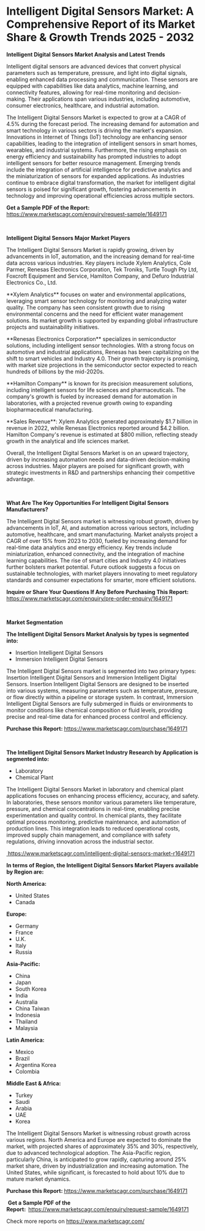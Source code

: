 <p><h1>Intelligent Digital Sensors Market: A Comprehensive Report of its Market Share & Growth Trends 2025 - 2032</h1></p><p><strong>Intelligent Digital Sensors Market Analysis and Latest Trends</strong></p>
<p><p>Intelligent digital sensors are advanced devices that convert physical parameters such as temperature, pressure, and light into digital signals, enabling enhanced data processing and communication. These sensors are equipped with capabilities like data analytics, machine learning, and connectivity features, allowing for real-time monitoring and decision-making. Their applications span various industries, including automotive, consumer electronics, healthcare, and industrial automation.</p><p>The Intelligent Digital Sensors Market is expected to grow at a CAGR of 4.5% during the forecast period. The increasing demand for automation and smart technology in various sectors is driving the market's expansion. Innovations in Internet of Things (IoT) technology are enhancing sensor capabilities, leading to the integration of intelligent sensors in smart homes, wearables, and industrial systems. Furthermore, the rising emphasis on energy efficiency and sustainability has prompted industries to adopt intelligent sensors for better resource management. Emerging trends include the integration of artificial intelligence for predictive analytics and the miniaturization of sensors for expanded applications. As industries continue to embrace digital transformation, the market for intelligent digital sensors is poised for significant growth, fostering advancements in technology and improving operational efficiencies across multiple sectors.</p></p>
<p><strong>Get a Sample PDF of the Report:&nbsp;</strong> <a href="https://www.marketscagr.com/enquiry/request-sample/1649171?utm_campaign=3534&utm_medium=2&utm_source=Github&utm_content=ia&utm_term=26032025&utm_id=intelligent-digital-sensors">https://www.marketscagr.com/enquiry/request-sample/1649171</a></p>
<p>&nbsp;</p>
<p><strong>Intelligent Digital Sensors Major Market Players</strong></p>
<p><p>The Intelligent Digital Sensors Market is rapidly growing, driven by advancements in IoT, automation, and the increasing demand for real-time data across various industries. Key players include Xylem Analytics, Cole Parmer, Renesas Electronics Corporation, Tek Troniks, Turtle Tough Pty Ltd, Foxcroft Equipment and Service, Hamilton Company, and Defuro Industrial Electronics Co., Ltd.</p><p>**Xylem Analytics** focuses on water and environmental applications, leveraging smart sensor technology for monitoring and analyzing water quality. The company has seen consistent growth due to rising environmental concerns and the need for efficient water management solutions. Its market growth is supported by expanding global infrastructure projects and sustainability initiatives.</p><p>**Renesas Electronics Corporation** specializes in semiconductor solutions, including intelligent sensor technologies. With a strong focus on automotive and industrial applications, Renesas has been capitalizing on the shift to smart vehicles and Industry 4.0. Their growth trajectory is promising, with market size projections in the semiconductor sector expected to reach hundreds of billions by the mid-2020s.</p><p>**Hamilton Company** is known for its precision measurement solutions, including intelligent sensors for life sciences and pharmaceuticals. The company's growth is fueled by increased demand for automation in laboratories, with a projected revenue growth owing to expanding biopharmaceutical manufacturing.</p><p>**Sales Revenue**: Xylem Analytics generated approximately $1.7 billion in revenue in 2022, while Renesas Electronics reported around $4.2 billion. Hamilton Company's revenue is estimated at $800 million, reflecting steady growth in the analytical and life sciences market.</p><p>Overall, the Intelligent Digital Sensors Market is on an upward trajectory, driven by increasing automation needs and data-driven decision-making across industries. Major players are poised for significant growth, with strategic investments in R&D and partnerships enhancing their competitive advantage.</p></p>
<p>&nbsp;</p>
<p><strong>What Are The Key Opportunities For Intelligent Digital Sensors Manufacturers?</strong></p>
<p><p>The Intelligent Digital Sensors market is witnessing robust growth, driven by advancements in IoT, AI, and automation across various sectors, including automotive, healthcare, and smart manufacturing. Market analysts project a CAGR of over 15% from 2023 to 2030, fueled by increasing demand for real-time data analytics and energy efficiency. Key trends include miniaturization, enhanced connectivity, and the integration of machine learning capabilities. The rise of smart cities and Industry 4.0 initiatives further bolsters market potential. Future outlook suggests a focus on sustainable technologies, with market players innovating to meet regulatory standards and consumer expectations for smarter, more efficient solutions.</p></p>
<p><strong>Inquire or Share Your Questions If Any Before Purchasing This Report:</strong> <a href="https://www.marketscagr.com/enquiry/pre-order-enquiry/1649171?utm_campaign=3534&utm_medium=2&utm_source=Github&utm_content=ia&utm_term=26032025&utm_id=intelligent-digital-sensors">https://www.marketscagr.com/enquiry/pre-order-enquiry/1649171</a></p>
<p>&nbsp;</p>
<p><strong>Market Segmentation</strong></p>
<p><strong>The Intelligent Digital Sensors Market Analysis by types is segmented into:</strong></p>
<p><ul><li>Insertion Intelligent Digital Sensors</li><li>Immersion Intelligent Digital Sensors</li></ul></p>
<p><p>The Intelligent Digital Sensors market is segmented into two primary types: Insertion Intelligent Digital Sensors and Immersion Intelligent Digital Sensors. Insertion Intelligent Digital Sensors are designed to be inserted into various systems, measuring parameters such as temperature, pressure, or flow directly within a pipeline or storage system. In contrast, Immersion Intelligent Digital Sensors are fully submerged in fluids or environments to monitor conditions like chemical composition or fluid levels, providing precise and real-time data for enhanced process control and efficiency.</p></p>
<p><strong>Purchase this Report:&nbsp;</strong><a href="https://www.marketscagr.com/purchase/1649171?utm_campaign=3534&utm_medium=2&utm_source=Github&utm_content=ia&utm_term=26032025&utm_id=intelligent-digital-sensors">https://www.marketscagr.com/purchase/1649171</a></p>
<p>&nbsp;</p>
<p><strong>The Intelligent Digital Sensors Market Industry Research by Application is segmented into:</strong></p>
<p><ul><li>Laboratory</li><li>Chemical Plant</li></ul></p>
<p><p>The Intelligent Digital Sensors Market in laboratory and chemical plant applications focuses on enhancing process efficiency, accuracy, and safety. In laboratories, these sensors monitor various parameters like temperature, pressure, and chemical concentrations in real-time, enabling precise experimentation and quality control. In chemical plants, they facilitate optimal process monitoring, predictive maintenance, and automation of production lines. This integration leads to reduced operational costs, improved supply chain management, and compliance with safety regulations, driving innovation across the industrial sector.</p></p>
<p><a href="https://www.marketscagr.com/intelligent-digital-sensors-market-r1649171?utm_campaign=3534&utm_medium=2&utm_source=Github&utm_content=ia&utm_term=26032025&utm_id=intelligent-digital-sensors">&nbsp;https://www.marketscagr.com/intelligent-digital-sensors-market-r1649171</a></p>
<p><strong>In terms of Region, the Intelligent Digital Sensors Market Players available by Region are:</strong></p>
<p>
    <p> <strong> North America: </strong>
        <ul>
            <li>United States</li>
            <li>Canada</li>
        </ul>
        </p> 
    <p> <strong> Europe: </strong>
        <ul>
            <li>Germany</li>
            <li>France</li>
            <li>U.K.</li>
            <li>Italy</li>
            <li>Russia</li>
        </ul>
        </p> 
    <p> <strong> Asia-Pacific: </strong>
        <ul>
            <li>China</li>
            <li>Japan</li>
            <li>South Korea</li>
            <li>India</li>
            <li>Australia</li>
            <li>China Taiwan</li>
            <li>Indonesia</li>
            <li>Thailand</li>
            <li>Malaysia</li>
        </ul>
        </p> 
    <p> <strong> Latin America: </strong>
        <ul>
            <li>Mexico</li>
            <li>Brazil</li>
            <li>Argentina Korea</li>
            <li>Colombia</li>
        </ul>
        </p> 
    <p> <strong> Middle East & Africa: </strong>
        <ul>
            <li>Turkey</li>
            <li>Saudi</li>
            <li>Arabia</li>
            <li>UAE</li>
            <li>Korea</li>
        </ul>
    </p>
    </p>
<p><p>The Intelligent Digital Sensors Market is witnessing robust growth across various regions. North America and Europe are expected to dominate the market, with projected shares of approximately 35% and 30%, respectively, due to advanced technological adoption. The Asia-Pacific region, particularly China, is anticipated to grow rapidly, capturing around 25% market share, driven by industrialization and increasing automation. The United States, while significant, is forecasted to hold about 10% due to mature market dynamics.</p></p>
<p><strong>Purchase this Report: </strong><a href="https://www.marketscagr.com/purchase/1649171?utm_campaign=3534&utm_medium=2&utm_source=Github&utm_content=ia&utm_term=26032025&utm_id=intelligent-digital-sensors">https://www.marketscagr.com/purchase/1649171</a></p>
<p>&nbsp;<strong>Get a Sample PDF of the Report:&nbsp;&nbsp;</strong><a href="https://www.marketscagr.com/enquiry/request-sample/1649171?utm_campaign=3534&utm_medium=2&utm_source=Github&utm_content=ia&utm_term=26032025&utm_id=intelligent-digital-sensors">https://www.marketscagr.com/enquiry/request-sample/1649171</a></p>
<p><strong></strong></p>
<p>Check more reports on <a href="https://www.marketscagr.com/?utm_campaign=3534&utm_medium=2&utm_source=Github&utm_content=ia&utm_term=26032025&utm_id=intelligent-digital-sensors">https://www.marketscagr.com/</a></p>